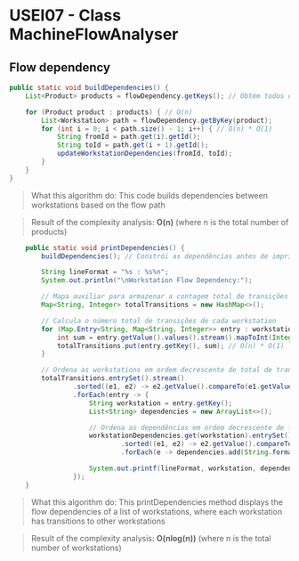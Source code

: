 # USEI07 - Class MachineFlowAnalyser

## Flow dependency

```java
public static void buildDependencies() {
    List<Product> products = flowDependency.getKeys(); // Obtém todos os produtos registrados no fluxo

    for (Product product : products) { // O(n)
        List<Workstation> path = flowDependency.getByKey(product);
        for (int i = 0; i < path.size() - 1; i++) { // O(n) * O(1) 
            String fromId = path.get(i).getId();
            String toId = path.get(i + 1).getId();
            updateWorkstationDependencies(fromId, toId);
        }
    }
}
```

> What this algorithm do: This code builds dependencies between workstations based on the flow path

> Result of the complexity analysis: **O(n)** (where n is the total number of products)

```java
    public static void printDependencies() {
        buildDependencies(); // Constrói as dependências antes de imprimir

        String lineFormat = "%s : %s%n";
        System.out.println("\nWorkstation Flow Dependency:");

        // Mapa auxiliar para armazenar a contagem total de transições para cada workstation
        Map<String, Integer> totalTransitions = new HashMap<>();

        // Calcula o número total de transições de cada workstation
        for (Map.Entry<String, Map<String, Integer>> entry : workstationDependencies.entrySet()) { // O(n)
            int sum = entry.getValue().values().stream().mapToInt(Integer::intValue).sum();  // O(n) * O(1)
            totalTransitions.put(entry.getKey(), sum); // O(n) * O(1)
        }

        // Ordena as workstations em ordem decrescente de total de transições
        totalTransitions.entrySet().stream()
                .sorted((e1, e2) -> e2.getValue().compareTo(e1.getValue())) // O(nlog(n))
                .forEach(entry -> {
                    String workstation = entry.getKey();
                    List<String> dependencies = new ArrayList<>();

                    // Ordena as dependências em ordem decrescente de frequência
                    workstationDependencies.get(workstation).entrySet().stream()
                            .sorted((e1, e2) -> e2.getValue().compareTo(e1.getValue())) // O(nlog(n))
                            .forEach(e -> dependencies.add(String.format("(%s,%d)", e.getKey(), e.getValue())));

                    System.out.printf(lineFormat, workstation, dependencies);
                });
    }
```

> What this algorithm do: This printDependencies method displays the flow dependencies of a list of workstations, where each workstation has transitions to other workstations

> Result of the complexity analysis: **O(nlog(n))** (where n is the total number of workstations)
